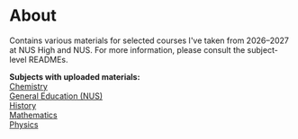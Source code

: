 # About
Contains various materials for selected courses I've taken from 2026–2027 at NUS High and NUS. For more information, please consult the subject-level READMEs.

**Subjects with uploaded materials:**\
[Chemistry](Chemistry/)\
[General Education (NUS)](General%20Education%20%28NUS%29/)\
[History](History/)\
[Mathematics](Mathematics/)\
[Physics](Physics/)
